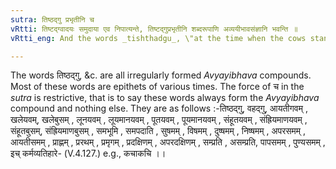 ```yaml
---
sutra: तिष्ठद्गु प्रभृतीनि च
vRtti: तिष्टद्ग्वादयः समुदाया एव निपात्यन्ते, तिष्टद्गुप्रभृतीनि शब्दरूपाणि अव्ययीभावसंज्ञानि भवन्ति ॥
vRtti_eng: And the words _tishthadgu_, \"at the time when the cows stand to be milked,\" &c., are _Avyayibháva_ compounds.

---
```

The words तिष्ठद्गु, &c. are all irregularly formed _Avyayibhava_ compounds. Most of these words are epithets of various times. The force of च in the _sutra_ is restrictive, that is to say these words always form the _Avyayibhava_ compound and nothing else. They are as follows :-तिष्ठद्गु, वहद्गु, आयतीगवम् , खलेयवम्, खलेबुसम् , लूनयवम् , लूयमानयवम् , पूतयवम् , पूयमानयवम् , संहूतयवम् , संह्रियमाणयवम् , संहूतबुसम्, संह्रियमाणबुसम् , समभूमि , समपदाति , सुषमम् , विषमम् , दुष्षमम् , निष्षमम् , अपरसमम् , आयतीसमम् , प्राह्णम् , प्ररथम् , प्रमृगम् , प्रदक्षिणम् , अपरदक्षिणम् , सम्प्रति , असम्प्रति, पापसमम् , पुण्यसमम् , इच् कर्मव्यतिहारे- (V.4.127.) e.g., कचाकचि ।।  
